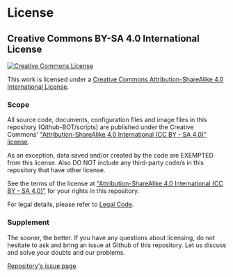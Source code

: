 # License

## Creative Commons BY-SA 4.0 International License 

<a rel="license" href="http://creativecommons.org/licenses/by-sa/4.0/"><img alt="Creative Commons License" style="border-width:0" src="https://i.creativecommons.org/l/by-sa/4.0/88x31.png" /></a>

This work is licensed under a <a rel="license" href="http://creativecommons.org/licenses/by-sa/4.0/">Creative Commons Attribution-ShareAlike 4.0 International License</a>.

### Scope

All source code, documents, configuration files and image files in this repository (Qithub-BOT/scripts) are published under the Creative Commons' ["Attribution-ShareAlike 4.0 International (CC BY - SA 4.0)" license](https://creativecommons.org/licenses/by-sa/4.0/).

As an exception, data saved and/or created by the code are EXEMPTED from this license. Also DO NOT include any third-party code/s in this repository that have other license.

See the terms of the license at ["Attribution-ShareAlike 4.0 International (CC BY - SA 4.0)"](https://creativecommons.org/licenses/by-sa/4.0/) for your rights in this repository.

For legal details, please refer to [Legal Code](https://creativecommons.org/licenses/by-sa/4.0/legalcode).

### Supplement

The sooner, the better. If you have any questions about licensing, do not hesitate to ask and bring an issue at Github of this repository. Let us discuss and solve your doubts and our problems.

[Repository's issue page](https://github.com/Qithub-BOT/scripts/issues)